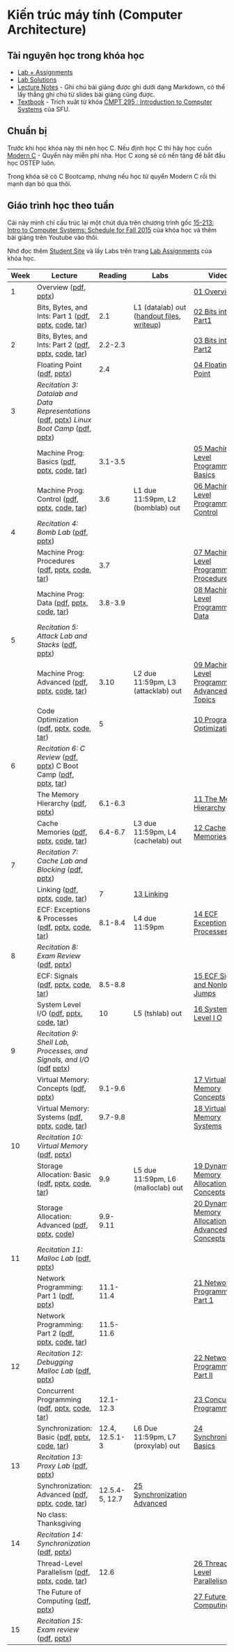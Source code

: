 # Kiến trúc máy tính (Computer Architecture)

## Tài nguyên học trong khóa học

- [Lab + Assignments](https://github.com/Zhenye-Na/CSAPP-Labs)
- [Lab Solutions](https://github.com/codeAligned/CMU-15213-Lab)
- [Lecture Notes](https://github.com/yarkhinephyo/15-213-computer-systems-notes) - Ghi chú bài giảng được ghi dưới dạng Markdown, có thể lấy thẳng ghi chú từ slides bài giảng cũng được.
- [Textbook](https://www.cs.sfu.ca/~ashriram/Courses/CS295/assets/books/CSAPP_2016.pdf) - Trích xuât từ khóa [CMPT 295 : Introduction to Computer Systems](https://www.cs.sfu.ca/~ashriram/Courses/CS295/) của SFU. 

## Chuẩn bị

Trước khi học khóa này thì nên học C. Nếu định học C thì hãy học cuốn [Modern C](https://inria.hal.science/hal-02383654v2/file/modernC.pdf) - Quyển này miễn phí nha. Học C xong sẽ có nền tảng để bắt đầu học OSTEP luôn.

Trong khóa sẽ có C Bootcamp, nhưng nếu học từ quyển Modern C rồi thì mạnh dạn bỏ qua thôi.

## Giáo trình học theo tuần

Cái này mình chỉ cấu trúc lại một chút dựa trên chương trình gốc [15-213: Intro to Computer Systems: Schedule for Fall 2015](https://www.cs.cmu.edu/afs/cs/academic/class/15213-f15/www/schedule.html) của khóa học và thêm bài giảng trên Youtube vào thôi.

Nhớ đọc thêm [Student Site](http://csapp.cs.cmu.edu/3e/students.html) và lấy Labs trên trang [Lab Assignments](http://csapp.cs.cmu.edu/3e/labs.html) của khóa học.

| Week | Lecture | Reading | Labs | Videos | 
| --- | --- | --- | --- | --- |
| 1 | Overview ([pdf](https://www.cs.cmu.edu/afs/cs/academic/class/15213-f15/www/lectures/01-overview.pdf), [pptx](https://www.cs.cmu.edu/afs/cs/academic/class/15213-f15/www/lectures/01-overview.pptx)) | | | [01 Overview](https://www.youtube.com/watch?v=4CpHpFu_KYM) |
|  | Bits, Bytes, and Ints: Part 1 ([pdf](https://www.cs.cmu.edu/afs/cs/academic/class/15213-f15/www/lectures/02-03-bits-ints.pdf), [pptx](https://www.cs.cmu.edu/afs/cs/academic/class/15213-f15/www/lectures/02-03-bits-ints.pptx), [code](https://www.cs.cmu.edu/afs/cs/academic/class/15213-f15/www/code/02-03-bits-ints), [tar](https://www.cs.cmu.edu/afs/cs/academic/class/15213-f15/www/code/02-03-bits-ints.tar)) | 2.1 | L1 (datalab) out ([handout files](https://www.cs.cmu.edu/afs/cs/academic/class/15213-f15/www/labs/datalab-handout.tar), [writeup](https://www.cs.cmu.edu/afs/cs/academic/class/15213-f15/www/labs/datalab.pdf)) | [02 Bits ints Part1](https://www.youtube.com/watch?v=SIHjTvIM1EQ) |
| 2 | Bits, Bytes, and Ints: Part 2 ([pdf](https://www.cs.cmu.edu/afs/cs/academic/class/15213-f15/www/lectures/02-03-bits-ints.pdf), [pptx](https://www.cs.cmu.edu/afs/cs/academic/class/15213-f15/www/lectures/02-03-bits-ints.pptx), [code](https://www.cs.cmu.edu/afs/cs/academic/class/15213-f15/www/code/02-03-bits-ints/), [tar](https://www.cs.cmu.edu/afs/cs/academic/class/15213-f15/www/code/02-03-bits-ints.tar)) | 2.2-2.3 | | [03 Bits ints Part2](https://www.youtube.com/watch?v=hs3wRnQUh0o) | 
| | Floating Point ([pdf](https://www.cs.cmu.edu/afs/cs/academic/class/15213-f15/www/lectures/04-float.pdf), [pptx](https://www.cs.cmu.edu/afs/cs/academic/class/15213-f15/www/lectures/04-float.pptx)) | 2.4 | | [04 Floating Point](https://www.youtube.com/watch?v=E8_ymtFfZvA) |
| 3 | *Recitation 3: Datalab and Data Representations* ([pdf](https://www.cs.cmu.edu/afs/cs/academic/class/15213-f15/www/recitations/rec03.pdf), [pptx](https://www.cs.cmu.edu/afs/cs/academic/class/15213-f15/www/recitations/rec03.pptx)) *Linux Boot Camp* ([pdf](https://www.cs.cmu.edu/afs/cs/academic/class/15213-f15/www/recitations/linux_boot_camp.pdf), [pptx](https://www.cs.cmu.edu/afs/cs/academic/class/15213-f15/www/recitations/linux_boot_camp.pptx)) | | | |
| | Machine Prog: Basics ([pdf](https://www.cs.cmu.edu/afs/cs/academic/class/15213-f15/www/lectures/05-machine-basics.pdf), [pptx](https://www.cs.cmu.edu/afs/cs/academic/class/15213-f15/www/lectures/05-machine-basics.pptx), [code](https://www.cs.cmu.edu/afs/cs/academic/class/15213-f15/www/code/05-machine-basics), [tar](https://www.cs.cmu.edu/afs/cs/academic/class/15213-f15/www/code/05-machine-basics.tar)) | 3.1-3.5 | | [05 Machine Level Programming I Basics](https://www.youtube.com/watch?v=-UbRr4gDnyE) | 
| | Machine Prog: Control ([pdf](https://www.cs.cmu.edu/afs/cs/academic/class/15213-f15/www/lectures/06-machine-control.pdf), [pptx](https://www.cs.cmu.edu/afs/cs/academic/class/15213-f15/www/lectures/06-machine-control.pptx), [code](https://www.cs.cmu.edu/afs/cs/academic/class/15213-f15/www/code/06-machine-control), [tar](https://www.cs.cmu.edu/afs/cs/academic/class/15213-f15/www/code/06-machine-control.tar)) | 3.6 | L1 due 11:59pm, L2 (bomblab) out | [06 Machine Level Programming II Control](https://www.youtube.com/watch?v=Q9DHaqlS3ZM) |
| 4 | *Recitation 4: Bomb Lab* ([pdf](https://www.cs.cmu.edu/afs/cs/academic/class/15213-f15/www/recitations/rec04.pdf), [pptx](https://www.cs.cmu.edu/afs/cs/academic/class/15213-f15/www/recitations/rec04.pptx)) | | | |
| | Machine Prog: Procedures ([pdf](https://www.cs.cmu.edu/afs/cs/academic/class/15213-f15/www/lectures/07-machine-procedures.pdf), [pptx](https://www.cs.cmu.edu/afs/cs/academic/class/15213-f15/www/lectures/07-machine-procedures.pptx), [code](https://www.cs.cmu.edu/afs/cs/academic/class/15213-f15/www/code/07-machine-procedures), [tar](https://www.cs.cmu.edu/afs/cs/academic/class/15213-f15/www/code/07-machine-procedures.tar)) | 3.7 | | [07 Machine Level Programming III Procedures](https://www.youtube.com/watch?v=lthX7JQjlgI) | 
| | Machine Prog: Data ([pdf](https://www.cs.cmu.edu/afs/cs/academic/class/15213-f15/www/lectures/08-machine-data.pdf), [pptx](https://www.cs.cmu.edu/afs/cs/academic/class/15213-f15/www/lectures/08-machine-data.pptx), [code](https://www.cs.cmu.edu/afs/cs/academic/class/15213-f15/www/code/08-machine-data), [tar](https://www.cs.cmu.edu/afs/cs/academic/class/15213-f15/www/code/08-machine-data.tar)) | 3.8-3.9 | | [08 Machine Level Programming IV Data](https://www.youtube.com/watch?v=hZHmIW6ru3I) |
| 5 | *Recitation 5: Attack Lab and Stacks* ([pdf](https://www.cs.cmu.edu/afs/cs/academic/class/15213-f15/www/recitations/rec05.pdf), [pptx](https://www.cs.cmu.edu/afs/cs/academic/class/15213-f15/www/recitations/rec05.pptx)) | | | |
|  | Machine Prog: Advanced ([pdf](https://www.cs.cmu.edu/afs/cs/academic/class/15213-f15/www/lectures/09-machine-advanced.pdf), [pptx](https://www.cs.cmu.edu/afs/cs/academic/class/15213-f15/www/lectures/09-machine-advanced.pptx), [code](https://www.cs.cmu.edu/afs/cs/academic/class/15213-f15/www/code/09-machine-advanced), [tar](https://www.cs.cmu.edu/afs/cs/academic/class/15213-f15/www/code/09-machine-advanced.tar)) | 3.10 | L2 due 11:59pm, L3 (attacklab) out | [09 Machine Level Programming V Advanced Topics](https://www.youtube.com/watch?v=8vcm7kpTDow) |
| | Code Optimization ([pdf](https://www.cs.cmu.edu/afs/cs/academic/class/15213-f15/www/lectures/10-optimization.pdf), [pptx](https://www.cs.cmu.edu/afs/cs/academic/class/15213-f15/www/lectures/10-optimization.pptx), [code](https://www.cs.cmu.edu/afs/cs/academic/class/15213-f15/www/code/10-optimization), [tar](https://www.cs.cmu.edu/afs/cs/academic/class/15213-f15/www/code/10-optimization.tar)) | 5 | | [10 Program Optimization](https://www.youtube.com/watch?v=rH91tGltTiw) |
| 6 | *Recitation 6: C Review* ([pdf](https://www.cs.cmu.edu/afs/cs/academic/class/15213-f15/www/recitations/rec06.pdf), [pptx](https://www.cs.cmu.edu/afs/cs/academic/class/15213-f15/www/recitations/rec06.pptx)) C Boot Camp ([pdf](https://www.cs.cmu.edu/afs/cs/academic/class/15213-f15/www/recitations/c_boot_camp.pdf), [pptx](https://www.cs.cmu.edu/afs/cs/academic/class/15213-f15/www/recitations/c_boot_camp.pptx), [tar](https://www.cs.cmu.edu/afs/cs/academic/class/15213-f15/www/recitations/c_boot_camp.tar)) |
| | The Memory Hierarchy ([pdf](https://www.cs.cmu.edu/afs/cs/academic/class/15213-f15/www/lectures/11-memory-hierarchy.pdf), [pptx](https://www.cs.cmu.edu/afs/cs/academic/class/15213-f15/www/lectures/11-memory-hierarchy.pptx)) | 6.1-6.3 | | [11 The Memory Hierarchy](https://www.youtube.com/watch?v=zDJxqQ3J8r0) |
| | Cache Memories ([pdf](https://www.cs.cmu.edu/afs/cs/academic/class/15213-f15/www/lectures/12-cache-memories.pdf), [pptx](https://www.cs.cmu.edu/afs/cs/academic/class/15213-f15/www/lectures/12-cache-memories.pptx), [code](https://www.cs.cmu.edu/afs/cs/academic/class/15213-f15/www/code/12-cache-memories), [tar](https://www.cs.cmu.edu/afs/cs/academic/class/15213-f15/www/code/12-cache-memories.tar)) | 6.4-6.7 | L3 due 11:59pm, L4 (cachelab) out | [12 Cache Memories](https://www.youtube.com/watch?v=bdn4QuJOVSc) |
| 7 | *Recitation 7: Cache Lab and Blocking* ([pdf](https://www.cs.cmu.edu/afs/cs/academic/class/15213-f15/www/recitations/rec07.pdf), [pptx](https://www.cs.cmu.edu/afs/cs/academic/class/15213-f15/www/recitations/rec07.pptx)) |
|  | Linking ([pdf](https://www.cs.cmu.edu/afs/cs/academic/class/15213-f15/www/lectures/13-linking.pdf), [pptx](https://www.cs.cmu.edu/afs/cs/academic/class/15213-f15/www/lectures/13-linking.pptx), [code](https://www.cs.cmu.edu/afs/cs/academic/class/15213-f15/www/code/13-linking), [tar](https://www.cs.cmu.edu/afs/cs/academic/class/15213-f15/www/code/13-linking.tar)) | 7 | [13 Linking](https://www.youtube.com/watch?v=ZbKImUe3mQs) | 
| | ECF: Exceptions & Processes ([pdf](https://www.cs.cmu.edu/afs/cs/academic/class/15213-f15/www/lectures/14-ecf-procs.pdf), [pptx](https://www.cs.cmu.edu/afs/cs/academic/class/15213-f15/www/lectures/14-ecf-procs.pptx), [code](https://www.cs.cmu.edu/afs/cs/academic/class/15213-f15/www/code/14-ecf-procs), [tar](https://www.cs.cmu.edu/afs/cs/academic/class/15213-f15/www/code/14-ecf-procs.tar)) | 8.1-8.4 | L4 due 11:59pm | [14 ECF  Exceptions & Processes](https://www.youtube.com/watch?v=H8PpoEAnB6k) |
| 8 | *Recitation 8: Exam Review* ([pdf](https://www.cs.cmu.edu/afs/cs/academic/class/15213-f15/www/recitations/rec08.pdf), [pptx](https://www.cs.cmu.edu/afs/cs/academic/class/15213-f15/www/recitations/rec08.pptx)) | | | |
| | ECF: Signals ([pdf](https://www.cs.cmu.edu/afs/cs/academic/class/15213-f15/www/lectures/15-ecf-signals.pdf), [pptx](https://www.cs.cmu.edu/afs/cs/academic/class/15213-f15/www/lectures/15-ecf-signals.pptx), [code](https://www.cs.cmu.edu/afs/cs/academic/class/15213-f15/www/code/15-ecf-signals), [tar](https://www.cs.cmu.edu/afs/cs/academic/class/15213-f15/www/code/15-ecf-signals.tar)) | 8.5-8.8 | | [15 ECF  Signals and Nonlocal Jumps](https://www.youtube.com/watch?v=rznU-XtrLhA) |
|  | System Level I/O ([pdf](https://www.cs.cmu.edu/afs/cs/academic/class/15213-f15/www/lectures/16-io.pdf), [pptx](https://www.cs.cmu.edu/afs/cs/academic/class/15213-f15/www/lectures/16-io.pptx), [code](https://www.cs.cmu.edu/afs/cs/academic/class/15213-f15/www/code/16-io), [tar](https://www.cs.cmu.edu/afs/cs/academic/class/15213-f15/www/code/16-io.tar)) | 10 | L5 (tshlab) out | [16 System Level I O](https://www.youtube.com/watch?v=G4z6h_DcV4c) |
| 9 | *Recitation 9: Shell Lab, Processes, and Signals, and I/O* ([pdf](https://www.cs.cmu.edu/afs/cs/academic/class/15213-f15/www/recitations/rec09.pdf) [pptx](https://www.cs.cmu.edu/afs/cs/academic/class/15213-f15/www/recitations/rec09.pptx)) | | | |
|  | Virtual Memory: Concepts ([pdf](https://www.cs.cmu.edu/afs/cs/academic/class/15213-f15/www/lectures/17-vm-concepts.pdf), [pptx](https://www.cs.cmu.edu/afs/cs/academic/class/15213-f15/www/lectures/17-vm-concepts.pptx)) | 9.1-9.6 | | [17 Virtual Memory  Concepts](https://www.youtube.com/watch?v=I9Qxm2zYZv8) |
| | Virtual Memory: Systems ([pdf](https://www.cs.cmu.edu/afs/cs/academic/class/15213-f15/www/lectures/18-vm-systems.pdf), [pptx](https://www.cs.cmu.edu/afs/cs/academic/class/15213-f15/www/lectures/18-vm-systems.pptx), [code](https://www.cs.cmu.edu/afs/cs/academic/class/15213-f15/www/code/18-vm-systems), [tar](https://www.cs.cmu.edu/afs/cs/academic/class/15213-f15/www/code/18-vm-systems.tar)) | 9.7-9.8 | | [18 Virtual Memory  Systems](https://www.youtube.com/watch?v=PCOkUPC65Jk) |
| 10 | *Recitation 10: Virtual Memory* ([pdf](https://www.cs.cmu.edu/afs/cs/academic/class/15213-f15/www/recitations/rec10.pdf), [pptx](https://www.cs.cmu.edu/afs/cs/academic/class/15213-f15/www/recitations/rec10.pptx)) | | | |
| | Storage Allocation: Basic ([pdf](https://www.cs.cmu.edu/afs/cs/academic/class/15213-f15/www/lectures/19-malloc-basic.pdf), [pptx](https://www.cs.cmu.edu/afs/cs/academic/class/15213-f15/www/lectures/19-malloc-basic.pptx), [code](https://www.cs.cmu.edu/afs/cs/academic/class/15213-f15/www/code/19-malloc-basic), [tar](https://www.cs.cmu.edu/afs/cs/academic/class/15213-f15/www/code/19-malloc-basic.tar)) | 9.9 | L5 due 11:59pm, L6 (malloclab) out | [19 Dynamic Memory Allocation  Basic Concepts](https://www.youtube.com/watch?v=TmykAwKQo6g) |
|  | Storage Allocation: Advanced ([pdf](https://www.cs.cmu.edu/afs/cs/academic/class/15213-f15/www/lectures/20-malloc-advanced.pdf), [pptx](https://www.cs.cmu.edu/afs/cs/academic/class/15213-f15/www/lectures/20-malloc-advanced.pptx), [code](https://www.cs.cmu.edu/afs/cs/academic/class/15213-f15/www/code/20-malloc-advanced/)) | 9.9-9.11 | | [20 Dynamic Memory Allocation  Advanced Concepts](https://www.youtube.com/watch?v=ru_2lvPNeQM) |
| 11 | *Recitation 11: Malloc Lab* ([pdf](https://www.cs.cmu.edu/afs/cs/academic/class/15213-f15/www/recitations/rec11.pdf), [pptx](https://www.cs.cmu.edu/afs/cs/academic/class/15213-f15/www/recitations/rec11.pptx)) | | | |
| | Network Programming: Part 1 ([pdf](https://www.cs.cmu.edu/afs/cs/academic/class/15213-f15/www/lectures/21-netprog1.pdf), [pptx](https://www.cs.cmu.edu/afs/cs/academic/class/15213-f15/www/lectures/21-netprog1.pptx)) | 11.1-11.4 | | [21 Network Programmin Part 1](https://www.youtube.com/watch?v=LPxALdezA8Y) |
| | Network Programming: Part 2 ([pdf](https://www.cs.cmu.edu/afs/cs/academic/class/15213-f15/www/lectures/22-netprog2.pdf), [pptx](https://www.cs.cmu.edu/afs/cs/academic/class/15213-f15/www/lectures/22-netprog2.pptx), [code](https://www.cs.cmu.edu/afs/cs/academic/class/15213-f15/www/code/22-netprog2/), [tar](https://www.cs.cmu.edu/afs/cs/academic/class/15213-f15/www/code/22-netprog2.tar)) | 11.5-11.6 | | |
| 12 | *Recitation 12: Debugging Malloc Lab* ([pdf](https://www.cs.cmu.edu/afs/cs/academic/class/15213-f15/www/recitations/rec12.pdf), [pptx](https://www.cs.cmu.edu/afs/cs/academic/class/15213-f15/www/recitations/rec12.pptx)) | | | [22 Network Programming Part II](https://www.youtube.com/watch?v=f-KltQKLwd0) |
|  | Concurrent Programming ([pdf](https://www.cs.cmu.edu/afs/cs/academic/class/15213-f15/www/lectures/23-concprog.pdf), [pptx](https://www.cs.cmu.edu/afs/cs/academic/class/15213-f15/www/lectures/23-concprog.pptx), [code](https://www.cs.cmu.edu/afs/cs/academic/class/15213-f15/www/code/23-concprog), [tar](https://www.cs.cmu.edu/afs/cs/academic/class/15213-f15/www/code/23-concprog.tar)) | 12.1-12.3 | | [23 Concurrent Programming](https://www.youtube.com/watch?v=_sQZ3ouLFZ4) |
| | Synchronization: Basic ([pdf](https://www.cs.cmu.edu/afs/cs/academic/class/15213-f15/www/lectures/24-sync-basic.pdf), [pptx](https://www.cs.cmu.edu/afs/cs/academic/class/15213-f15/www/lectures/24-sync-basic.pptx), [code](https://www.cs.cmu.edu/afs/cs/academic/class/15213-f15/www/code/24-sync-basic), [tar](https://www.cs.cmu.edu/afs/cs/academic/class/15213-f15/www/code/24-sync-basic.tar)) | 12.4, 12.5.1-3 | L6 Due 11:59pm, L7 (proxylab) out | [24 Synchronization  Basics](https://www.youtube.com/watch?v=k2AtE2ks454) |
| 13 | *Recitation 13: Proxy Lab* ([pdf](https://www.cs.cmu.edu/afs/cs/academic/class/15213-f15/www/recitations/rec13.pdf), [pptx](https://www.cs.cmu.edu/afs/cs/academic/class/15213-f15/www/recitations/rec13.pptx)) |
|  | Synchronization: Advanced ([pdf](https://www.cs.cmu.edu/afs/cs/academic/class/15213-f15/www/lectures/25-sync-advanced.pdf), [pptx](https://www.cs.cmu.edu/afs/cs/academic/class/15213-f15/www/lectures/25-sync-advanced.pptx), [code](https://www.cs.cmu.edu/afs/cs/academic/class/15213-f15/www/code/25-sync-advanced), [tar](https://www.cs.cmu.edu/afs/cs/academic/class/15213-f15/www/code/25-sync-advanced.tar)) | 12.5.4-5, 12.7 | [25 Synchronization  Advanced](https://www.youtube.com/watch?v=JW-letxOAgM) | |
|  | No class: Thanksgiving | | | |
| 14 | *Recitation 14: Synchronization* ([pdf](https://www.cs.cmu.edu/afs/cs/academic/class/15213-f15/www/recitations/rec14.pdf), [pptx](https://www.cs.cmu.edu/afs/cs/academic/class/15213-f15/www/recitations/rec14.pptx)) | | | |
|  | Thread-Level Parallelism ([pdf](https://www.cs.cmu.edu/afs/cs/academic/class/15213-f15/www/lectures/26-parallelism.pdf), [pptx](https://www.cs.cmu.edu/afs/cs/academic/class/15213-f15/www/lectures/26-parallelism.pptx), [code](https://www.cs.cmu.edu/afs/cs/academic/class/15213-f15/www/code/26-parallelism), [tar](https://www.cs.cmu.edu/afs/cs/academic/class/15213-f15/www/code/26-parallelism.tar)) | 12.6 | | [26 Thread Level Parallelism](https://www.youtube.com/watch?v=-uv8xsvhfp4) |
|  | The Future of Computing ([pdf](https://www.cs.cmu.edu/afs/cs/academic/class/15213-f15/www/lectures/27-future.pdf), [pptx](https://www.cs.cmu.edu/afs/cs/academic/class/15213-f15/www/lectures/27-future.pptx)) | | | [27 Future of Computing](https://www.youtube.com/watch?v=eeKMluYiDgI) |
| 15 | *Recitation 15: Exam review* ([pdf](https://www.cs.cmu.edu/afs/cs/academic/class/15213-f15/www/recitations/rec15.pdf), [pptx](https://www.cs.cmu.edu/afs/cs/academic/class/15213-f15/www/recitations/rec15.pptx)) | | | |

